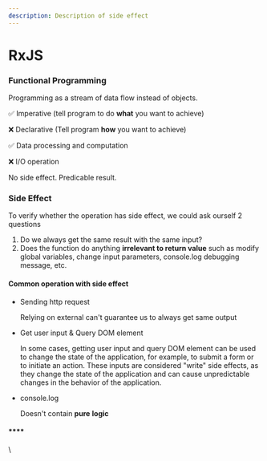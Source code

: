 ```yaml
---
description: Description of side effect
---
```


# RxJS

### Functional Programming

Programming as a stream of data flow instead of objects.&#x20;

✅ Imperative (tell program to do **what** you want to achieve)&#x20;

❌ Declarative (Tell program **how** you want to achieve)

✅ Data processing and computation&#x20;

❌ I/O operation

No side effect. Predicable result.



### Side Effect

To verify whether the operation has side effect, we could ask ourself 2 questions

1. Do we always get the same result with the same input?
2. Does the function do anything **irrelevant to return value** such as modify global variables, change input parameters, console.log debugging message, etc.

#### Common operation with side effect

*   Sending http request

    Relying on external can't guarantee us to always get same output
*   Get user input & Query DOM element

    In some cases, getting user input and query DOM element can be used to change the state of the application, for example, to submit a form or to initiate an action. These inputs are considered "write" side effects, as they change the state of the application and can cause unpredictable changes in the behavior of the application.
*   console.log

    Doesn't contain **pure** **logic**

#### ****

\






